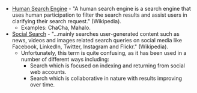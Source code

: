 - [Human Search Engine](https://en.wikipedia.org/wiki/Human_search_engine) - "A human search engine is a search engine that uses human participation to filter the search results and assist users in clarifying their search request." (Wikipedia).
  - Examples: ChaCha, Mahalo.
- [Social Search](https://en.wikipedia.org/wiki/Social_search) - "...mainly searches user-generated content such as news, videos and images related search queries on social media like Facebook, LinkedIn, Twitter, Instagram and Flickr." (Wikipedia).
  - Unfortunately, this term is quite confusing, as it has been used in a number of different ways including:
    - Search which is focused on indexing and returning from social web accounts.
    - Search which is collaborative in nature with results improving over time.
